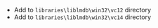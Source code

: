  * Add to `libraries\liblmdb\win32\vc12` directory
 * Add to `libraries\liblmdb\win32\vc14` directory